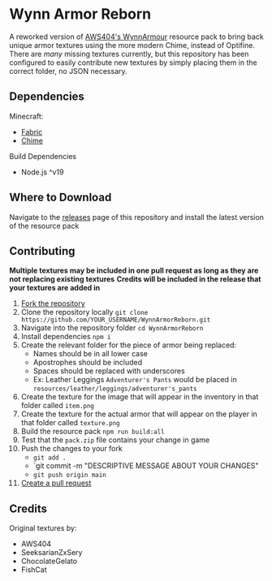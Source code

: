 # Wynn Armor Reborn

A reworked version of [AWS404&#39;s WynnArmour](https://github.com/aws404/WynnArmour) resource pack to bring back unique armor textures using the more modern Chime, instead of Optifine. There are *many* missing textures currently, but this repository has been configured to easily contribute new textures by simply placing them in the correct folder, no JSON necessary.

## Dependencies

Minecraft:

* [Fabric](https://fabricmc.net/)
* [Chime](https://www.curseforge.com/minecraft/mc-mods/chime-fabric)

Build Dependencies

* Node.js ^v19

## Where to Download

Navigate to the [releases](https://github.com/SlyCedix/wynn-armour-reborn/releases) page of this repository and install the latest version of the resource pack

## Contributing

**Multiple textures may be included in one pull request as long as they are not replacing existing textures**
**Credits will be included in the release that your textures are added in**

1. [Fork the repository](https://github.com/SlyCedix/wynn-armour-reborn/fork)
2. Clone the repository locally `git clone https://github.com/YOUR_USERNAME/WynnArmorReborn.git`
3. Navigate into the repository folder `cd WynnArmorReborn`
4. Install dependencies `npm i`
5. Create the relevant folder for the piece of armor being replaced:
   * Names should be in all lower case
   * Apostrophes should be included
   * Spaces should be replaced with underscores
   * Ex: Leather Leggings `Adventurer's Pants` would be placed in `resources/leather/leggings/adventurer's_pants`
6. Create the texture for the image that will appear in the inventory in that folder called `item.png`
7. Create the texture for the actual armor that will appear on the player in that folder called `texture.png`
8. Build the resource pack `npm run build:all`
9. Test that the `pack.zip` file contains your change in game
10. Push the changes to your fork
    * `git add .`
    * `git commit -m "DESCRIPTIVE MESSAGE ABOUT YOUR CHANGES"
    * `git push origin main`
11. [Create a pull request](https://github.com/SlyCedix/wynn-armour-reborn/compare)

## Credits

Original textures by:

* AWS404
* SeeksarianZxSery
* ChocolateGelato
* FishCat
